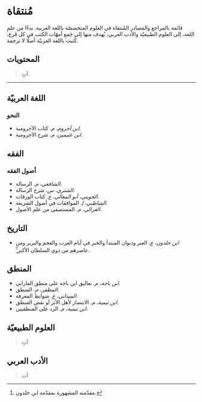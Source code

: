 # مُنتقاة
قائمة بالمراجع والمصادر المُنتقاة في العلوم المتخصصّة باللغة العربية. بدءًا من علمِ اللغة، إلى العلوم الطبيعيّة والأدب العربي، يُهدف منها إلى جَمع أمهّات الكتب في كل فَرع، كُتبت باللغة العربيّة أصلًا لا ترجمة.

## المحتويات
> آتٍ.

---

## اللغة العربيّة
### النحو
- *ابن آجروم، م.* كتاب الآجرومية.
- *ابن عثيمين، م.* شرح الآجرومية.

## الفقه
### أصول الفقه
- *الشافعي، م.* الرسالة.
- *الشثري، س.* شرح الرسالة.
- *الجويني، أبو المعالي، ع.* كتاب الورقات.
- *الشاطبي، إ.* الموافقات في أصول الشريعة.
- *الغزالي، م.* المستصفى من علم الأصول.


## التاريخ
- *ابن خلدون، ع.* العبر وديوان المبتدأ والخبر في أيام العرب والعجم والبربر ومن عاصرهم من ذوي السلطان الأكبر[^ibk].

## المنطق
- *ابن باجة، م.* تعاليق ابن باجة على منطق الفارابي.
- *المظفر، م.* المنطق.
- *الميداني، ع.* ضوابط المعرفة.
- *ابن تيمية، م.* الانتصار لأهل الأثر أو نقض المنطق.
- *ابن تيمية، م.* الرد على المنطقيين.
  
## العلوم الطبيعيّة
> آتٍ
## الأدب العربي
> آت
[^ibk]: مقدّمته المشهورة بمقدّمة ابن خلدون.
